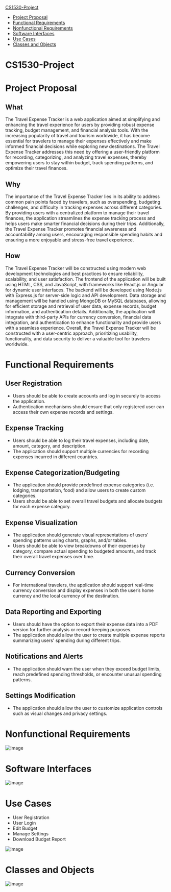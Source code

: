 [CS1530-Project](#cs1530-project)
  * [Project Proposal](#project-proposal)
  * [Functional Requirements](#functional-requirements)
  * [Nonfunctional Requirements](#nonfunctional-requirements)
  * [Software Interfaces](#software-interfaces)
  * [Use Cases](#use-cases)
  * [Classes and Objects](#classes-and-objects)

# CS1530-Project

# Project Proposal
## What
The Travel Expense Tracker is a web application aimed at simplifying and enhancing the travel experience for users by providing robust expense tracking, budget management, and financial analysis tools. With the increasing popularity of travel and tourism worldwide, it has become essential for travelers to manage their expenses effectively and make informed financial decisions while exploring new destinations. The Travel Expense Tracker addresses this need by offering a user-friendly platform for recording, categorizing, and analyzing travel expenses, thereby empowering users to stay within budget, track spending patterns, and optimize their travel finances.<br>
## Why
The importance of the Travel Expense Tracker lies in its ability to address common pain points faced by travelers, such as overspending, budgeting challenges, and difficulty in tracking expenses across different categories. By providing users with a centralized platform to manage their travel finances, the application streamlines the expense tracking process and helps users make smarter financial decisions during their trips. Additionally, the Travel Expense Tracker promotes financial awareness and accountability among users, encouraging responsible spending habits and ensuring a more enjoyable and stress-free travel experience.<br>
## How
The Travel Expense Tracker will be constructed using modern web development technologies and best practices to ensure reliability, scalability, and user satisfaction. The frontend of the application will be built using HTML, CSS, and JavaScript, with frameworks like React.js or Angular for dynamic user interfaces. The backend will be developed using Node.js with Express.js for server-side logic and API development. Data storage and management will be handled using MongoDB or MySQL databases, allowing for efficient storage and retrieval of user data, expense records, budget information, and authentication details. Additionally, the application will integrate with third-party APIs for currency conversion, financial data integration, and authentication to enhance functionality and provide users with a seamless experience. Overall, the Travel Expense Tracker will be constructed with a user-centric approach, prioritizing usability, functionality, and data security to deliver a valuable tool for travelers worldwide.<br>

# Functional Requirements
## User Registration
* Users should be able to create accounts and log in securely to access the application.<br>
* Authentication mechanisms should ensure that only registered user can access their own expense records and settings.<br>
## Expense Tracking
* Users should be able to log their travel expenses, including date, amount, category, and description. <br>
* The application should support multiple currencies for recording expenses incurred in different countries. <br>
## Expense Categorization/Budgeting
* The application should provide predefined expense categories (i.e. lodging, transportation, food) and allow users to create custom categories. <br>
* Users should be able to set overall travel budgets and allocate budgets for each expense category. <br>
## Expense Visualization
* The application should generate visual representations of users' spending patterns using charts, graphs, and/or tables. <br>
* Users should be able to view breakdowns of their expenses by category, compare actual spending to budgeted amounts, and track their overall travel expenses over time. <br>
## Currency Conversion
* For international travelers, the application should support real-time currency conversion and display expenses in both the user’s home currency and the local currency of the destination. <br>
## Data Reporting and Exporting
* Users should have the option to export their expense data into a PDF version for further analysis or record-keeping purposes.<br>
* The application should allow the user to create multiple expense reports summarizing users' spending during different trips.<br>
## Notifications and Alerts
* The application should warn the user when they exceed budget limits, reach predefined spending thresholds, or encounter unusual spending patterns.<br>
## Settings Modification
* The application should allow the user to customize application controls such as visual changes and privacy settings.<br>

# Nonfunctional Requirements
![image](https://github.com/Scrum-Team-Six/CS1530-Project/assets/91558299/879bdac9-d5b8-4c38-84eb-a9af6e905699) <br>


# Software Interfaces
![image](https://github.com/Scrum-Team-Six/CS1530-Project/assets/91558299/43998fc3-7583-4239-9448-bc487c63edff) <br>

# Use Cases
- User Registration <br>
- User Login <br>
- Edit Budget <br>
- Manage Settings <br>
- Download Budget Report <br>

![image](https://github.com/Scrum-Team-Six/CS1530-Project/assets/91558299/e3c6c62d-4985-44b9-be02-6270820c62e6) <br>

# Classes and Objects
![image](https://github.com/Scrum-Team-Six/CS1530-Project/assets/91558299/830a751e-1cd3-488e-9160-69f7a6b9a3aa)


